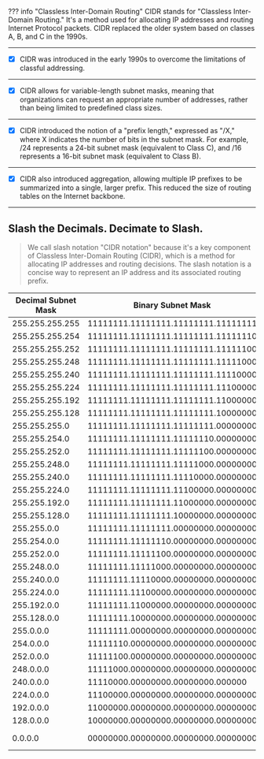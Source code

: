 ??? info "Classless Inter-Domain Routing" 
    CIDR stands for "Classless Inter-Domain Routing." It's a method used for allocating IP addresses and routing Internet Protocol packets. CIDR replaced the older system based on classes A, B, and C in the 1990s.

---

 - [x] CIDR was introduced in the early 1990s to overcome the limitations of classful addressing.

 ---

 - [x] CIDR allows for variable-length subnet masks, meaning that organizations can request an appropriate number of addresses, rather than being limited to predefined class sizes.

 ---

 - [x] CIDR introduced the notion of a "prefix length," expressed as "/X," where X indicates the number of bits in the subnet mask. For example, /24 represents a 24-bit subnet mask (equivalent to Class C), and /16 represents a 16-bit subnet mask (equivalent to Class B).

 ---

 - [x] CIDR also introduced aggregation, allowing multiple IP prefixes to be summarized into a single, larger prefix. This reduced the size of routing tables on the Internet backbone.

 ---

## Slash the Decimals. Decimate to Slash.  

> We call slash notation "CIDR notation" because it's a key component of Classless Inter-Domain Routing (CIDR), which is a method for allocating IP addresses and routing decisions. The slash notation is a concise way to represent an IP address and its associated routing prefix.

| Decimal Subnet Mask     | Binary Subnet Mask       | CIDR Notation |
|-------------------------|---------------------------|---------------|
| 255.255.255.255         | 11111111.11111111.11111111.11111111 | /32           |
| 255.255.255.254         | 11111111.11111111.11111111.11111110 | /31           |
| 255.255.255.252         | 11111111.11111111.11111111.11111100 | /30           |
| 255.255.255.248         | 11111111.11111111.11111111.11111000 | /29           |
| 255.255.255.240         | 11111111.11111111.11111111.11110000 | /28           |
| 255.255.255.224         | 11111111.11111111.11111111.11100000 | /27           |
| 255.255.255.192         | 11111111.11111111.11111111.11000000 | /26           |
| 255.255.255.128         | 11111111.11111111.11111111.10000000 | /25           |
| 255.255.255.0           | 11111111.11111111.11111111.00000000 | /24           |
| 255.255.254.0           | 11111111.11111111.11111110.00000000 | /23           |
| 255.255.252.0           | 11111111.11111111.11111100.00000000 | /22           |
| 255.255.248.0           | 11111111.11111111.11111000.00000000 | /21           |
| 255.255.240.0           | 11111111.11111111.11110000.00000000 | /20           |
| 255.255.224.0           | 11111111.11111111.11100000.00000000 | /19           |
| 255.255.192.0           | 11111111.11111111.11000000.00000000 | /18           |
| 255.255.128.0           | 11111111.11111111.10000000.00000000 | /17           |
| 255.255.0.0             | 11111111.11111111.00000000.00000000 | /16           |
| 255.254.0.0             | 11111111.11111110.00000000.00000000 | /15           |
| 255.252.0.0             | 11111111.11111100.00000000.00000000 | /14           |
| 255.248.0.0             | 11111111.11111000.00000000.00000000 | /13           |
| 255.240.0.0             | 11111111.11110000.00000000.00000000 | /12           |
| 255.224.0.0             | 11111111.11100000.00000000.00000000 | /11           |
| 255.192.0.0             | 11111111.11000000.00000000.00000000 | /10           |
| 255.128.0.0             | 11111111.10000000.00000000.00000000 | /9            |
| 255.0.0.0               | 11111111.00000000.00000000.00000000 | /8            |
| 254.0.0.0               | 11111110.00000000.00000000.00000000 | /7            |
| 252.0.0.0               | 11111100.00000000.00000000.00000000 | /6            |
| 248.0.0.0               | 11111000.00000000.00000000.00000000 | /5            |
| 240.0.0.0               | 11110000.00000000.00000000.000000   | /4            |
| 224.0.0.0               | 11100000.00000000.00000000.00000000 | /3            |
| 192.0.0.0               | 11000000.00000000.00000000.00000000 | /2            |
| 128.0.0.0               | 10000000.00000000.00000000.00000000 | /1            |
| 0.0.0.0                 | 00000000.00000000.00000000.00000000 | /0 (Default)  |